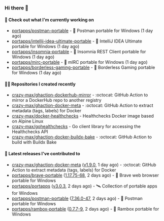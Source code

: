 ### Hi there 👋

#### 👷 Check out what I'm currently working on

- [portapps/postman-portable](https://github.com/portapps/postman-portable) - 🚀 Postman portable for Windows (1 day ago)
- [portapps/intellij-idea-ultimate-portable](https://github.com/portapps/intellij-idea-ultimate-portable) - 🚀 IntelliJ IDEA Ultimate portable for Windows  (1 day ago)
- [portapps/insomnia-portable](https://github.com/portapps/insomnia-portable) - 🚀 Insomnia REST Client portable for Windows (1 day ago)
- [portapps/mirc-portable](https://github.com/portapps/mirc-portable) - 🚀 mIRC portable for Windows (1 day ago)
- [portapps/borderless-gaming-portable](https://github.com/portapps/borderless-gaming-portable) - 🚀 Borderless Gaming portable for Windows  (1 day ago)

#### 👨‍💻 Repositories I created recently

- [crazy-max/ghaction-dockerhub-mirror](https://github.com/crazy-max/ghaction-dockerhub-mirror) - :octocat: GitHub Action to mirror a DockerHub repo to another registry
- [crazy-max/ghaction-docker-meta](https://github.com/crazy-max/ghaction-docker-meta) - :octocat: GitHub Action to extract metadata (tags, labels) for Docker
- [crazy-max/docker-healthchecks](https://github.com/crazy-max/docker-healthchecks) - Healthchecks Docker image based on Alpine Linux
- [crazy-max/gohealthchecks](https://github.com/crazy-max/gohealthchecks) - Go client library for accessing the Healthchecks API
- [crazy-max/ghaction-docker-buildx-bake](https://github.com/crazy-max/ghaction-docker-buildx-bake) - :octocat: GitHub Action to build with Buildx Bake

#### 🚀 Latest releases I've contributed to

- [crazy-max/ghaction-docker-meta](https://github.com/crazy-max/ghaction-docker-meta) ([v1.9.0](https://github.com/crazy-max/ghaction-docker-meta/releases/tag/v1.9.0), 1 day ago) - :octocat: GitHub Action to extract metadata (tags, labels) for Docker
- [portapps/brave-portable](https://github.com/portapps/brave-portable) ([1.17.75-68](https://github.com/portapps/brave-portable/releases/tag/1.17.75-68), 2 days ago) - 🚀 Brave web browser portable for Windows
- [portapps/portapps](https://github.com/portapps/portapps) ([v3.0.3](https://github.com/portapps/portapps/releases/tag/v3.0.3), 2 days ago) - 🛰 Collection of portable apps for Windows
- [portapps/postman-portable](https://github.com/portapps/postman-portable) ([7.36.0-47](https://github.com/portapps/postman-portable/releases/tag/7.36.0-47), 2 days ago) - 🚀 Postman portable for Windows
- [portapps/rambox-portable](https://github.com/portapps/rambox-portable) ([0.7.7-9](https://github.com/portapps/rambox-portable/releases/tag/0.7.7-9), 2 days ago) - 🚀 Rambox portable for Windows
